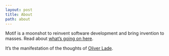 ```yaml
---
layout: post
title: About
path: about
---
```


Motif is a moonshot to reinvent software development and bring invention to masses. Read about [what’s going on here](/blog/intro/).

It’s the manifestation of the thoughts of [Oliver Lade](https://www.linkedin.com/in/oliverlade/).
